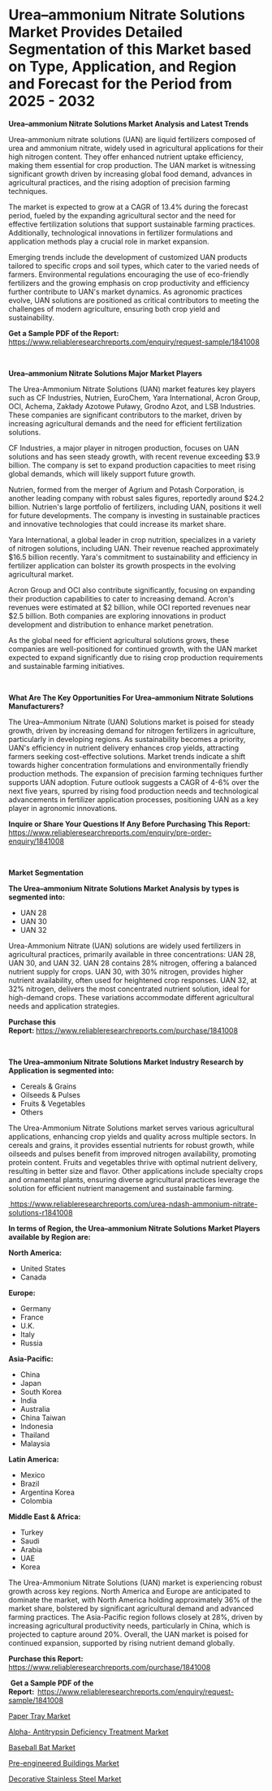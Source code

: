 <p><h1>Urea–ammonium Nitrate Solutions Market Provides Detailed Segmentation of this Market based on Type, Application, and Region and Forecast for the Period from 2025 - 2032</h1></p><p><strong>Urea–ammonium Nitrate Solutions Market Analysis and Latest Trends</strong></p>
<p><p>Urea–ammonium nitrate solutions (UAN) are liquid fertilizers composed of urea and ammonium nitrate, widely used in agricultural applications for their high nitrogen content. They offer enhanced nutrient uptake efficiency, making them essential for crop production. The UAN market is witnessing significant growth driven by increasing global food demand, advances in agricultural practices, and the rising adoption of precision farming techniques. </p><p>The market is expected to grow at a CAGR of 13.4% during the forecast period, fueled by the expanding agricultural sector and the need for effective fertilization solutions that support sustainable farming practices. Additionally, technological innovations in fertilizer formulations and application methods play a crucial role in market expansion. </p><p>Emerging trends include the development of customized UAN products tailored to specific crops and soil types, which cater to the varied needs of farmers. Environmental regulations encouraging the use of eco-friendly fertilizers and the growing emphasis on crop productivity and efficiency further contribute to UAN's market dynamics. As agronomic practices evolve, UAN solutions are positioned as critical contributors to meeting the challenges of modern agriculture, ensuring both crop yield and sustainability.</p></p>
<p><strong>Get a Sample PDF of the Report:&nbsp;</strong> <a href="https://www.reliableresearchreports.com/enquiry/request-sample/1841008?utm_campaign=112&utm_medium=2&utm_source=Github&utm_content=ia&utm_term=06012025&utm_id=ureaammonium-nitrate-solutions">https://www.reliableresearchreports.com/enquiry/request-sample/1841008</a></p>
<p>&nbsp;</p>
<p><strong>Urea–ammonium Nitrate Solutions Major Market Players</strong></p>
<p><p>The Urea-Ammonium Nitrate Solutions (UAN) market features key players such as CF Industries, Nutrien, EuroChem, Yara International, Acron Group, OCI, Achema, Zakłady Azotowe Puławy, Grodno Azot, and LSB Industries. These companies are significant contributors to the market, driven by increasing agricultural demands and the need for efficient fertilization solutions.</p><p>CF Industries, a major player in nitrogen production, focuses on UAN solutions and has seen steady growth, with recent revenue exceeding $3.9 billion. The company is set to expand production capacities to meet rising global demands, which will likely support future growth.</p><p>Nutrien, formed from the merger of Agrium and Potash Corporation, is another leading company with robust sales figures, reportedly around $24.2 billion. Nutrien's large portfolio of fertilizers, including UAN, positions it well for future developments. The company is investing in sustainable practices and innovative technologies that could increase its market share.</p><p>Yara International, a global leader in crop nutrition, specializes in a variety of nitrogen solutions, including UAN. Their revenue reached approximately $16.5 billion recently. Yara's commitment to sustainability and efficiency in fertilizer application can bolster its growth prospects in the evolving agricultural market.</p><p>Acron Group and OCI also contribute significantly, focusing on expanding their production capabilities to cater to increasing demand. Acron's revenues were estimated at $2 billion, while OCI reported revenues near $2.5 billion. Both companies are exploring innovations in product development and distribution to enhance market penetration.</p><p>As the global need for efficient agricultural solutions grows, these companies are well-positioned for continued growth, with the UAN market expected to expand significantly due to rising crop production requirements and sustainable farming initiatives.</p></p>
<p>&nbsp;</p>
<p><strong>What Are The Key Opportunities For Urea–ammonium Nitrate Solutions Manufacturers?</strong></p>
<p><p>The Urea–Ammonium Nitrate (UAN) Solutions market is poised for steady growth, driven by increasing demand for nitrogen fertilizers in agriculture, particularly in developing regions. As sustainability becomes a priority, UAN's efficiency in nutrient delivery enhances crop yields, attracting farmers seeking cost-effective solutions. Market trends indicate a shift towards higher concentration formulations and environmentally friendly production methods. The expansion of precision farming techniques further supports UAN adoption. Future outlook suggests a CAGR of 4-6% over the next five years, spurred by rising food production needs and technological advancements in fertilizer application processes, positioning UAN as a key player in agronomic innovations.</p></p>
<p><strong>Inquire or Share Your Questions If Any Before Purchasing This Report:</strong> <a href="https://www.reliableresearchreports.com/enquiry/pre-order-enquiry/1841008?utm_campaign=112&utm_medium=2&utm_source=Github&utm_content=ia&utm_term=06012025&utm_id=ureaammonium-nitrate-solutions">https://www.reliableresearchreports.com/enquiry/pre-order-enquiry/1841008</a></p>
<p>&nbsp;</p>
<p><strong>Market Segmentation</strong></p>
<p><strong>The Urea–ammonium Nitrate Solutions Market Analysis by types is segmented into:</strong></p>
<p><ul><li>UAN 28</li><li>UAN 30</li><li>UAN 32</li></ul></p>
<p><p>Urea-Ammonium Nitrate (UAN) solutions are widely used fertilizers in agricultural practices, primarily available in three concentrations: UAN 28, UAN 30, and UAN 32. UAN 28 contains 28% nitrogen, offering a balanced nutrient supply for crops. UAN 30, with 30% nitrogen, provides higher nutrient availability, often used for heightened crop responses. UAN 32, at 32% nitrogen, delivers the most concentrated nutrient solution, ideal for high-demand crops. These variations accommodate different agricultural needs and application strategies.</p></p>
<p><strong>Purchase this Report:&nbsp;</strong><a href="https://www.reliableresearchreports.com/purchase/1841008?utm_campaign=112&utm_medium=2&utm_source=Github&utm_content=ia&utm_term=06012025&utm_id=ureaammonium-nitrate-solutions">https://www.reliableresearchreports.com/purchase/1841008</a></p>
<p>&nbsp;</p>
<p><strong>The Urea–ammonium Nitrate Solutions Market Industry Research by Application is segmented into:</strong></p>
<p><ul><li>Cereals & Grains</li><li>Oilseeds & Pulses</li><li>Fruits & Vegetables</li><li>Others</li></ul></p>
<p><p>The Urea-Ammonium Nitrate Solutions market serves various agricultural applications, enhancing crop yields and quality across multiple sectors. In cereals and grains, it provides essential nutrients for robust growth, while oilseeds and pulses benefit from improved nitrogen availability, promoting protein content. Fruits and vegetables thrive with optimal nutrient delivery, resulting in better size and flavor. Other applications include specialty crops and ornamental plants, ensuring diverse agricultural practices leverage the solution for efficient nutrient management and sustainable farming.</p></p>
<p><a href="https://www.reliableresearchreports.com/urea-ndash-ammonium-nitrate-solutions-r1841008?utm_campaign=112&utm_medium=2&utm_source=Github&utm_content=ia&utm_term=06012025&utm_id=ureaammonium-nitrate-solutions">&nbsp;https://www.reliableresearchreports.com/urea-ndash-ammonium-nitrate-solutions-r1841008</a></p>
<p><strong>In terms of Region, the Urea–ammonium Nitrate Solutions Market Players available by Region are:</strong></p>
<p>
    <p> <strong> North America: </strong>
        <ul>
            <li>United States</li>
            <li>Canada</li>
        </ul>
        </p> 
    <p> <strong> Europe: </strong>
        <ul>
            <li>Germany</li>
            <li>France</li>
            <li>U.K.</li>
            <li>Italy</li>
            <li>Russia</li>
        </ul>
        </p> 
    <p> <strong> Asia-Pacific: </strong>
        <ul>
            <li>China</li>
            <li>Japan</li>
            <li>South Korea</li>
            <li>India</li>
            <li>Australia</li>
            <li>China Taiwan</li>
            <li>Indonesia</li>
            <li>Thailand</li>
            <li>Malaysia</li>
        </ul>
        </p> 
    <p> <strong> Latin America: </strong>
        <ul>
            <li>Mexico</li>
            <li>Brazil</li>
            <li>Argentina Korea</li>
            <li>Colombia</li>
        </ul>
        </p> 
    <p> <strong> Middle East & Africa: </strong>
        <ul>
            <li>Turkey</li>
            <li>Saudi</li>
            <li>Arabia</li>
            <li>UAE</li>
            <li>Korea</li>
        </ul>
    </p>
    </p>
<p><p>The Urea-Ammonium Nitrate Solutions (UAN) market is experiencing robust growth across key regions. North America and Europe are anticipated to dominate the market, with North America holding approximately 36% of the market share, bolstered by significant agricultural demand and advanced farming practices. The Asia-Pacific region follows closely at 28%, driven by increasing agricultural productivity needs, particularly in China, which is projected to capture around 20%. Overall, the UAN market is poised for continued expansion, supported by rising nutrient demand globally.</p></p>
<p><strong>Purchase this Report: </strong><a href="https://www.reliableresearchreports.com/purchase/1841008?utm_campaign=112&utm_medium=2&utm_source=Github&utm_content=ia&utm_term=06012025&utm_id=ureaammonium-nitrate-solutions">https://www.reliableresearchreports.com/purchase/1841008</a></p>
<p>&nbsp;<strong>Get a Sample PDF of the Report:&nbsp;&nbsp;</strong><a href="https://www.reliableresearchreports.com/enquiry/request-sample/1841008?utm_campaign=112&utm_medium=2&utm_source=Github&utm_content=ia&utm_term=06012025&utm_id=ureaammonium-nitrate-solutions">https://www.reliableresearchreports.com/enquiry/request-sample/1841008</a></p>
<p><strong></strong></p>
<p><p><a href="https://github.com/santosh758595/Market-Research-Report-List-6/blob/main/paper-tray-market.md?utm_campaign=112&utm_medium=2&utm_source=Github&utm_content=ia&utm_term=06012025&utm_id=ureaammonium-nitrate-solutions">Paper Tray Market</a></p><p><a href="https://github.com/delindacallegari68/Market-Research-Report-List-1/blob/main/alpha-antitrypsin-deficiency-treatment-market.md?utm_campaign=112&utm_medium=2&utm_source=Github&utm_content=ia&utm_term=06012025&utm_id=ureaammonium-nitrate-solutions">Alpha- Antitrypsin Deficiency Treatment Market</a></p><p><a href="https://www.linkedin.com/pulse/baseball-bat-industry-research-covering-multiple-sectors-rbetc?utm_campaign=112&utm_medium=2&utm_source=Github&utm_content=ia&utm_term=06012025&utm_id=ureaammonium-nitrate-solutions">Baseball Bat Market</a></p><p><a href="https://www.linkedin.com/pulse/thorough-analysis-pre-engineered-buildings-market-itsindustrys-p49rf?utm_campaign=112&utm_medium=2&utm_source=Github&utm_content=ia&utm_term=06012025&utm_id=ureaammonium-nitrate-solutions">Pre-engineered Buildings Market</a></p><p><a href="https://www.linkedin.com/pulse/decorative-stainless-steel-market-study-findings-forecast-mzvcc?utm_campaign=112&utm_medium=2&utm_source=Github&utm_content=ia&utm_term=06012025&utm_id=ureaammonium-nitrate-solutions">Decorative Stainless Steel Market</a></p></p>